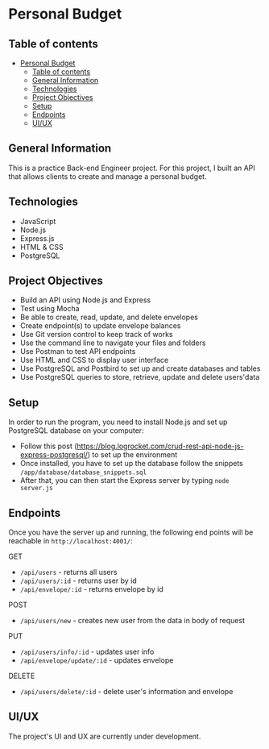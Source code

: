 # Personal Budget

## Table of contents

- [Personal Budget](#personal-budget)
  - [Table of contents](#table-of-contents)
  - [General Information](#general-information)
  - [Technologies](#technologies)
  - [Project Objectives](#project-objectives)
  - [Setup](#setup)
  - [Endpoints](#endpoints)
  - [UI/UX](#uiux)

## General Information

This is a practice Back-end Engineer project. For this project, I built an API that allows clients to create and manage a personal budget.

## Technologies

- JavaScript
- Node.js
- Express.js
- HTML & CSS
- PostgreSQL

## Project Objectives

- Build an API using Node.js and Express
- Test using Mocha
- Be able to create, read, update, and delete envelopes
- Create endpoint(s) to update envelope balances
- Use Git version control to keep track of works
- Use the command line to navigate your files and folders
- Use Postman to test API endpoints
- Use HTML and CSS to display user interface
- Use PostgreSQL and Postbird to set up and create databases and tables
- Use PostgreSQL queries to store, retrieve, update and delete users'data

## Setup

In order to run the program, you need to install Node.js and set up PostgreSQL database on your computer:

- Follow this post (<https://blog.logrocket.com/crud-rest-api-node-js-express-postgresql/>) to set up the environment
- Once installed, you have to set up the database follow the snippets `/app/database/database_snippets.sql`
- After that, you can then start the Express server by typing `node server.js`

## Endpoints

Once you have the server up and running, the following end points will be reachable in `http://localhost:4001/`:

GET

- `/api/users` - returns all users
- `/api/users/:id` - returns user by id
- `/api/envelope/:id` - returns envelope by id

POST

- `/api/users/new` - creates new user from the data in body of request

PUT

- `/api/users/info/:id` - updates user info
- `/api/envelope/update/:id` - updates envelope

DELETE

- `/api/users/delete/:id` - delete user's information and envelope

## UI/UX

The project's UI and UX are currently under development.
